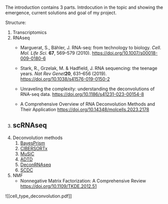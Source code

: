 The introduction contains 3 parts. Intrdocution in  the topic and showing the emergence, current solutions and goal of my project. 

Structure: 
	
1. Transcriptomics
2. RNAseq
	- Marguerat, S., Bähler, J. RNA-seq: from technology to biology. _Cell. Mol. Life Sci._ **67**, 569–579 (2010). https://doi.org/10.1007/s00018-009-0180-6
	- Stark, R., Grzelak, M. & Hadfield, J. RNA sequencing: the teenage years. _Nat Rev Genet_**20**, 631–656 (2019). https://doi.org/10.1038/s41576-019-0150-2
	- Unraveling the complexity: understanding the deconvolutions of RNA-seq data. https://doi.org/10.1186/s41231-023-00154-8

	- A Comprehensive Overview of RNA Deconvolution Methods and Their Application https://doi.org/10.14348/molcells.2023.2178
3. scRNAseq
	- 
4. Deconvolution methods
	1. [BayesPrism](Master_Thesis/Deconvolution_Methods/BayesPrism)
	2. [CIBERSORTx](Master_Thesis/Deconvolution_Methods/CIBERSORT)
	3. [MuSiC](Master_Thesis/Deconvolution_Methods/MuSiC)
	4. [ADTD](Master_Thesis/Deconvolution_Methods/ADTD)
	5. [DeconRNAseq](Master_Thesis/Deconvolution_Methods/DeconRNAseq)
	6. [SCDC](Master_Thesis/Deconvolution_Methods/SCDC)
5. NMF
	- Nonnegative Matrix Factorization: A Comprehensive Review https://doi.org/10.1109/TKDE.2012.51

![[cell_type_deconvolution.pdf]]